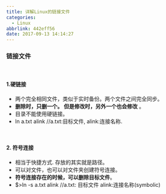 ```yaml
---
title: 详解Linux的链接文件
categories:
  - Linux
abbrlink: 442eff56
date: 2017-09-13 14:14:27
---
```


### 链接文件

<br/>

#### 1.硬链接

- 两个完全相同文件，类似于实时备份。两个文件之间完全同步。
- **删除时，只删一个。 但是修改时，另外一个也会修改** 。
- 目录不能使用硬链接。
- ln a.txt alink			//a.txt:目标文件, alink:连接名称.

<br/>

#### 2. 符号连接

- 相当于快捷方式.	存放的其实就是路径。
- 可以对文件，也可以对文件夹创建符号连接。
- **符号连接存在的时候，可以删除目标文件**。
- $>ln -s a.txt alink		//a.txt: 目标文件  alink:连接名称(symbolic)